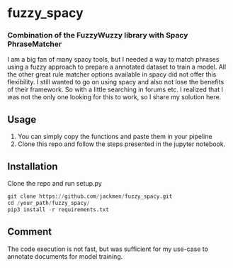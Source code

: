 # fuzzy_spacy
### Combination of the FuzzyWuzzy library with Spacy PhraseMatcher

I am a big fan of many spacy tools, but I needed a way to match phrases using a fuzzy approach to prepare a annotated dataset to train a model. All the other great rule matcher options available in spacy did not offer this flexibility. I still wanted to go on using spacy and also not lose the benefits of their framework. So with a little searching in forums etc. I realized that I was not the only one looking for this to work, so I share my solution here. 


## Usage
1. You can simply copy the functions and paste them in your pipeline
2. Clone this repo and follow the steps presented in the jupyter notebook. 

## Installation
  
Clone the repo and run setup.py 

 ```python
git clone https://github.com/jackmen/fuzzy_spacy.git
cd /your_path/fuzzy_spacy/
pip3 install -r requirements.txt 
```

## Comment

The code execution is not fast, but was sufficient for my use-case to annotate documents for model training.  
